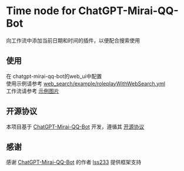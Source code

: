 # Time node for ChatGPT-Mirai-QQ-Bot

向工作流中添加当前日期和时间的插件，以便配合搜索使用


## 使用

在 chatgpt-mirai-qq-bot的web_ui中配置  
使用示例请参考 [web_search/example/roleplayWithWebSearch.yml](web_search/example/roleplayWithWebSearch.yaml)    
工作流请参考 [示例图片](web_search/example/workflow.png)

## 开源协议

本项目基于 [ChatGPT-Mirai-QQ-Bot](https://github.com/lss233/chatgpt-mirai-qq-bot) 开发，遵循其 [开源协议](https://github.com/lss233/chatgpt-mirai-qq-bot/blob/master/LICENSE)

## 感谢

感谢 [ChatGPT-Mirai-QQ-Bot](https://github.com/lss233/chatgpt-mirai-qq-bot) 的作者 [lss233](https://github.com/lss233) 提供框架支持


